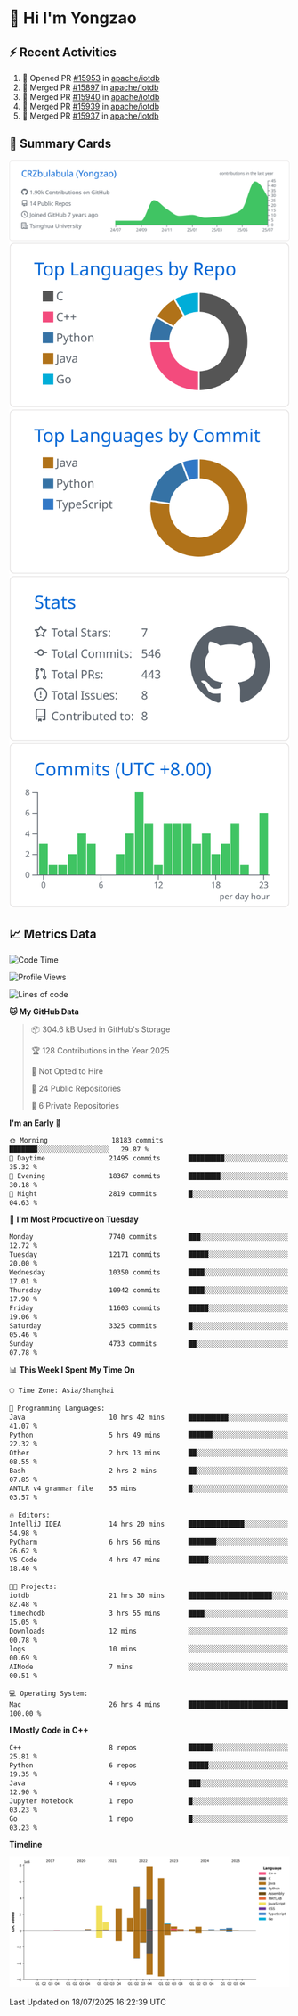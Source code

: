 # 👋 Hi I'm Yongzao

## ⚡ Recent Activities
<!--START_SECTION:activity-->
1. 💪 Opened PR [#15953](https://github.com/apache/iotdb/pull/15953) in [apache/iotdb](https://github.com/apache/iotdb)
2. 🎉 Merged PR [#15897](https://github.com/apache/iotdb/pull/15897) in [apache/iotdb](https://github.com/apache/iotdb)
3. 🎉 Merged PR [#15940](https://github.com/apache/iotdb/pull/15940) in [apache/iotdb](https://github.com/apache/iotdb)
4. 🎉 Merged PR [#15939](https://github.com/apache/iotdb/pull/15939) in [apache/iotdb](https://github.com/apache/iotdb)
5. 🎉 Merged PR [#15937](https://github.com/apache/iotdb/pull/15937) in [apache/iotdb](https://github.com/apache/iotdb)
<!--END_SECTION:activity-->

## 🎑 Summary Cards

[![](https://raw.githubusercontent.com/CRZbulabula/CRZbulabula/main/profile-summary-card-output/github/0-profile-details.svg)](https://github.com/vn7n24fzkq/github-profile-summary-cards)
[![](https://raw.githubusercontent.com/CRZbulabula/CRZbulabula/main/profile-summary-card-output/github/1-repos-per-language.svg)](https://github.com/vn7n24fzkq/github-profile-summary-cards) [![](https://raw.githubusercontent.com/CRZbulabula/CRZbulabula/main/profile-summary-card-output/github/2-most-commit-language.svg)](https://github.com/vn7n24fzkq/github-profile-summary-cards)
[![](https://raw.githubusercontent.com/CRZbulabula/CRZbulabula/main/profile-summary-card-output/github/3-stats.svg)](https://github.com/vn7n24fzkq/github-profile-summary-cards) [![](https://raw.githubusercontent.com/CRZbulabula/CRZbulabula/main/profile-summary-card-output/github/4-productive-time.svg)](https://github.com/vn7n24fzkq/github-profile-summary-cards)

## 📈 Metrics Data

<!--START_SECTION:waka-->
![Code Time](http://img.shields.io/badge/Code%20Time-1%2C074%20hrs%2042%20mins-blue)

![Profile Views](http://img.shields.io/badge/Profile%20Views-1-blue)

![Lines of code](https://img.shields.io/badge/From%20Hello%20World%20I%27ve%20Written-34.0%20million%20lines%20of%20code-blue)

**🐱 My GitHub Data** 

> 📦 304.6 kB Used in GitHub's Storage 
 > 
> 🏆 128 Contributions in the Year 2025
 > 
> 🚫 Not Opted to Hire
 > 
> 📜 24 Public Repositories 
 > 
> 🔑 6 Private Repositories 
 > 
**I'm an Early 🐤** 

```text
🌞 Morning                18183 commits       ███████░░░░░░░░░░░░░░░░░░   29.87 % 
🌆 Daytime                21495 commits       █████████░░░░░░░░░░░░░░░░   35.32 % 
🌃 Evening                18367 commits       ████████░░░░░░░░░░░░░░░░░   30.18 % 
🌙 Night                  2819 commits        █░░░░░░░░░░░░░░░░░░░░░░░░   04.63 % 
```
📅 **I'm Most Productive on Tuesday** 

```text
Monday                   7740 commits        ███░░░░░░░░░░░░░░░░░░░░░░   12.72 % 
Tuesday                  12171 commits       █████░░░░░░░░░░░░░░░░░░░░   20.00 % 
Wednesday                10350 commits       ████░░░░░░░░░░░░░░░░░░░░░   17.01 % 
Thursday                 10942 commits       ████░░░░░░░░░░░░░░░░░░░░░   17.98 % 
Friday                   11603 commits       █████░░░░░░░░░░░░░░░░░░░░   19.06 % 
Saturday                 3325 commits        █░░░░░░░░░░░░░░░░░░░░░░░░   05.46 % 
Sunday                   4733 commits        ██░░░░░░░░░░░░░░░░░░░░░░░   07.78 % 
```


📊 **This Week I Spent My Time On** 

```text
🕑︎ Time Zone: Asia/Shanghai

💬 Programming Languages: 
Java                     10 hrs 42 mins      ██████████░░░░░░░░░░░░░░░   41.07 % 
Python                   5 hrs 49 mins       ██████░░░░░░░░░░░░░░░░░░░   22.32 % 
Other                    2 hrs 13 mins       ██░░░░░░░░░░░░░░░░░░░░░░░   08.55 % 
Bash                     2 hrs 2 mins        ██░░░░░░░░░░░░░░░░░░░░░░░   07.85 % 
ANTLR v4 grammar file    55 mins             █░░░░░░░░░░░░░░░░░░░░░░░░   03.57 % 

🔥 Editors: 
IntelliJ IDEA            14 hrs 20 mins      ██████████████░░░░░░░░░░░   54.98 % 
PyCharm                  6 hrs 56 mins       ███████░░░░░░░░░░░░░░░░░░   26.62 % 
VS Code                  4 hrs 47 mins       █████░░░░░░░░░░░░░░░░░░░░   18.40 % 

🐱‍💻 Projects: 
iotdb                    21 hrs 30 mins      █████████████████████░░░░   82.48 % 
timechodb                3 hrs 55 mins       ████░░░░░░░░░░░░░░░░░░░░░   15.05 % 
Downloads                12 mins             ░░░░░░░░░░░░░░░░░░░░░░░░░   00.78 % 
logs                     10 mins             ░░░░░░░░░░░░░░░░░░░░░░░░░   00.69 % 
AINode                   7 mins              ░░░░░░░░░░░░░░░░░░░░░░░░░   00.51 % 

💻 Operating System: 
Mac                      26 hrs 4 mins       █████████████████████████   100.00 % 
```

**I Mostly Code in C++** 

```text
C++                      8 repos             ██████░░░░░░░░░░░░░░░░░░░   25.81 % 
Python                   6 repos             █████░░░░░░░░░░░░░░░░░░░░   19.35 % 
Java                     4 repos             ███░░░░░░░░░░░░░░░░░░░░░░   12.90 % 
Jupyter Notebook         1 repo              █░░░░░░░░░░░░░░░░░░░░░░░░   03.23 % 
Go                       1 repo              █░░░░░░░░░░░░░░░░░░░░░░░░   03.23 % 
```



**Timeline**

![Lines of Code chart](https://raw.githubusercontent.com/CRZbulabula/CRZbulabula/main/assets/bar_graph.png)


 Last Updated on 18/07/2025 16:22:39 UTC
<!--END_SECTION:waka-->

